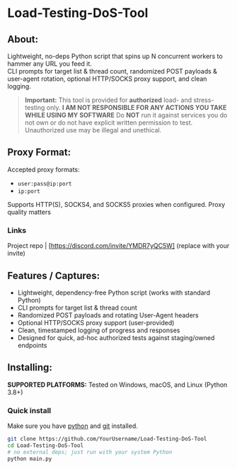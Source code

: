 # Load-Testing-DoS-Tool

## About:
Lightweight, no-deps Python script that spins up N concurrent workers to hammer any URL you feed it.  
CLI prompts for target list & thread count, randomized POST payloads & user-agent rotation, optional HTTP/SOCKS proxy support, and clean logging.

> **Important:** This tool is provided for **authorized** load- and stress-testing only. **I AM NOT RESPONSIBLE FOR ANY ACTIONS YOU TAKE WHILE USING MY SOFTWARE** Do **NOT** run it against services you do not own or do not have explicit written permission to test. Unauthorized use may be illegal and unethical.

## Proxy Format:
Accepted proxy formats:
- `user:pass@ip:port`
- `ip:port`

Supports HTTP(S), SOCKS4, and SOCKS5 proxies when configured. Proxy quality matters 

### Links
Project repo | [https://discord.com/invite/YMDR7yQC5W] (replace with your invite)

## Features / Captures:
- Lightweight, dependency-free Python script (works with standard Python)
- CLI prompts for target list & thread count
- Randomized POST payloads and rotating User-Agent headers
- Optional HTTP/SOCKS proxy support (user-provided)
- Clean, timestamped logging of progress and responses
- Designed for quick, ad-hoc authorized tests against staging/owned endpoints

## Installing:
**SUPPORTED PLATFORMS:** Tested on Windows, macOS, and Linux (Python 3.8+)

### Quick install
Make sure you have [python](https://www.python.org/downloads/) and [git](https://git-scm.com/download/) installed.

```bash
git clone https://github.com/YourUsername/Load-Testing-DoS-Tool
cd Load-Testing-DoS-Tool
# no external deps; just run with your system Python
python main.py
